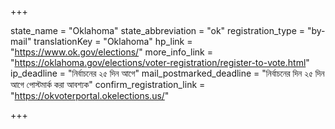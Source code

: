 +++

state_name = "Oklahoma"
state_abbreviation = "ok"
registration_type = "by-mail"
translationKey = "Oklahoma"
hp_link = "https://www.ok.gov/elections/"
more_info_link = "https://oklahoma.gov/elections/voter-registration/register-to-vote.html"
ip_deadline = "নির্বাচনের ২৫ দিন আগে"
mail_postmarked_deadline = "নির্বাচনের দিন ২৫ দিন আগে পোস্টমার্ক করা আবশ্যক"
confirm_registration_link = "https://okvoterportal.okelections.us/"

+++